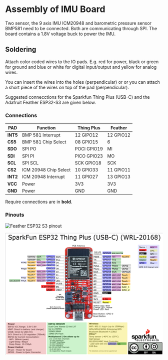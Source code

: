 # Assembly of IMU Board

Two sensor, the 9 axis IMU ICM20948 and barometric pressure sensor BMP581 need to be connected. Both are communicating through SPI.
The board contains a 1.8V voltage buck to power the IMU.

## Soldering

Attach color coded wires to the IO pads. E.g. red for power, black or green for ground and blue or white for digital input/output and yellow for analog wires. 

You can insert the wires into the holes (perpendicular) or or you can attach a short piece of the wires on top of the pad (perpendicular).

Suggested connecctions for the Sparkfun Thing Plus (USB-C) and the Adafruit Feather ESP32-S3 are given below.

### Connections

PAD       | Function              | Thing Plus  | Feather
---       |---                    |---          |---
**INT5**  | BMP 581 Interrupt     | 12 GIPO12   | 12 GPIO12   
**CS5**   | BMP 581 Chip Select   | 08 GPIO15   | 6
**SDO**   | SPI PO                | POCI GPIO19 | MI
**SDI**   | SPI PI                | PICO GPIO23 | MO
**SCL**   | SPI SCL               | SCK GPIO18  | SCK
**CS2**   | ICM 20948 Chip Select | 10 GPIO33   | 11 GPIO11
**INT2**  | ICM 20948 Interrupt   | 11 GPIO27   | 13 GPIO13
**VCC**   | Power                 | 3V3         | 3V3 
**GND**   | Power                 | GND         | GND

Require connections are in **bold**.

### Pinouts
![Feather ESP32 S3 pinout](https://cdn-learn.adafruit.com/assets/assets/000/110/811/original/adafruit_products_Adafruit_Feather_ESP32-S3_Pinout.png)

![Sparkfun ESP32 Thing Plus C pinout](../assetts/ThingPlusC_PinOut.png)
